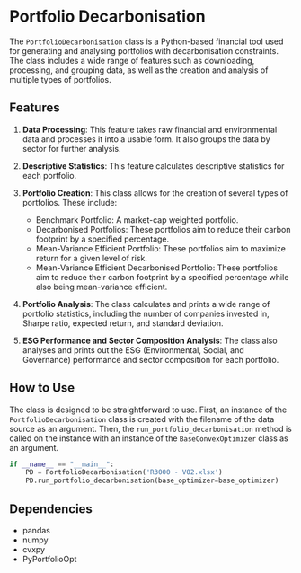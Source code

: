 # Portfolio Decarbonisation

The `PortfolioDecarbonisation` class is a Python-based financial tool used for generating and analysing portfolios with decarbonisation constraints. The class includes a wide range of features such as downloading, processing, and grouping data, as well as the creation and analysis of multiple types of portfolios.

## Features

1. **Data Processing**: This feature takes raw financial and environmental data and processes it into a usable form. It also groups the data by sector for further analysis.

2. **Descriptive Statistics**: This feature calculates descriptive statistics for each portfolio.

3. **Portfolio Creation**: This class allows for the creation of several types of portfolios. These include:

    - Benchmark Portfolio: A market-cap weighted portfolio.
    - Decarbonised Portfolios: These portfolios aim to reduce their carbon footprint by a specified percentage.
    - Mean-Variance Efficient Portfolio: These portfolios aim to maximize return for a given level of risk.
    - Mean-Variance Efficient Decarbonised Portfolio: These portfolios aim to reduce their carbon footprint by a specified percentage while also being mean-variance efficient.

4. **Portfolio Analysis**: The class calculates and prints a wide range of portfolio statistics, including the number of companies invested in, Sharpe ratio, expected return, and standard deviation. 

5. **ESG Performance and Sector Composition Analysis**: The class also analyses and prints out the ESG (Environmental, Social, and Governance) performance and sector composition for each portfolio. 

## How to Use

The class is designed to be straightforward to use. First, an instance of the `PortfolioDecarbonisation` class is created with the filename of the data source as an argument. Then, the `run_portfolio_decarbonisation` method is called on the instance with an instance of the `BaseConvexOptimizer` class as an argument.

```python
if __name__ == "__main__":
    PD = PortfolioDecarbonisation('R3000 - V02.xlsx')
    PD.run_portfolio_decarbonisation(base_optimizer=base_optimizer)
```

## Dependencies

- pandas
- numpy
- cvxpy
- PyPortfolioOpt
